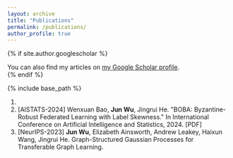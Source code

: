 ```yaml
---
layout: archive
title: "Publications"
permalink: /publications/
author_profile: true
---
```


{% if site.author.googlescholar %}
  <div class="wordwrap">You can also find my articles on <a href="{{site.author.googlescholar}}">my Google Scholar profile</a>.</div>
{% endif %}

{% include base_path %}

<!---
{% for post in site.publications reversed %}
  {% include archive-single.html %}
{% endfor %}
-->

1. 
1. [AISTATS-2024] Wenxuan Bao, **Jun Wu**, Jingrui He. "BOBA: Byzantine-Robust Federated Learning with Label Skewness." In International Conference on Artificial Intelligence and Statistics, 2024. [PDF]
1. [NeurIPS-2023] **Jun Wu**, Elizabeth Ainsworth, Andrew Leakey, Haixun Wang, Jingrui He. Graph-Structured Gaussian Processes for Transferable Graph Learning.

